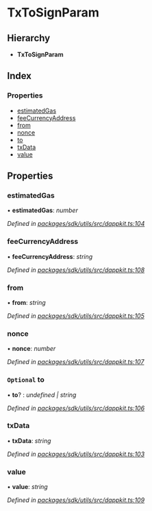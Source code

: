 # TxToSignParam

## Hierarchy

* **TxToSignParam**

## Index

### Properties

* [estimatedGas](_packages_sdk_utils_src_dappkit_.txtosignparam.md#estimatedgas)
* [feeCurrencyAddress](_packages_sdk_utils_src_dappkit_.txtosignparam.md#feecurrencyaddress)
* [from](_packages_sdk_utils_src_dappkit_.txtosignparam.md#from)
* [nonce](_packages_sdk_utils_src_dappkit_.txtosignparam.md#nonce)
* [to](_packages_sdk_utils_src_dappkit_.txtosignparam.md#optional-to)
* [txData](_packages_sdk_utils_src_dappkit_.txtosignparam.md#txdata)
* [value](_packages_sdk_utils_src_dappkit_.txtosignparam.md#value)

## Properties

### estimatedGas

• **estimatedGas**: _number_

_Defined in_ [_packages/sdk/utils/src/dappkit.ts:104_](https://github.com/celo-org/celo-monorepo/blob/master/packages/sdk/utils/src/dappkit.ts#L104)

### feeCurrencyAddress

• **feeCurrencyAddress**: _string_

_Defined in_ [_packages/sdk/utils/src/dappkit.ts:108_](https://github.com/celo-org/celo-monorepo/blob/master/packages/sdk/utils/src/dappkit.ts#L108)

### from

• **from**: _string_

_Defined in_ [_packages/sdk/utils/src/dappkit.ts:105_](https://github.com/celo-org/celo-monorepo/blob/master/packages/sdk/utils/src/dappkit.ts#L105)

### nonce

• **nonce**: _number_

_Defined in_ [_packages/sdk/utils/src/dappkit.ts:107_](https://github.com/celo-org/celo-monorepo/blob/master/packages/sdk/utils/src/dappkit.ts#L107)

### `Optional` to

• **to**? : _undefined \| string_

_Defined in_ [_packages/sdk/utils/src/dappkit.ts:106_](https://github.com/celo-org/celo-monorepo/blob/master/packages/sdk/utils/src/dappkit.ts#L106)

### txData

• **txData**: _string_

_Defined in_ [_packages/sdk/utils/src/dappkit.ts:103_](https://github.com/celo-org/celo-monorepo/blob/master/packages/sdk/utils/src/dappkit.ts#L103)

### value

• **value**: _string_

_Defined in_ [_packages/sdk/utils/src/dappkit.ts:109_](https://github.com/celo-org/celo-monorepo/blob/master/packages/sdk/utils/src/dappkit.ts#L109)

